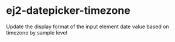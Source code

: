 # ej2-datepicker-timezone
Update the display format of the input element date value based on timezone by sample level
